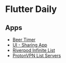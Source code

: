 # Flutter Daily

## Apps

- [Beer Timer](./apps/countdown_timer)
- [UI - Sharing App](https://github.com/maful/flutter_design-sharing-app)
- [Riverpod Infinite List](./apps/riverpod_infinite)
- [ProtonVPN List Servers](https://github.com/maful/vpn-servers)
